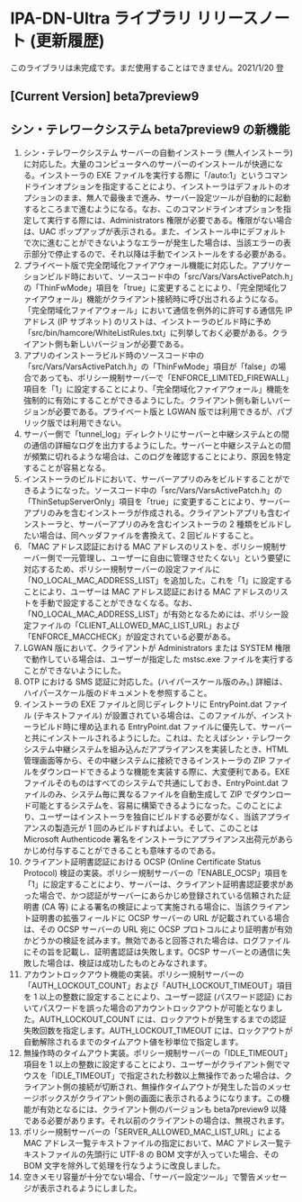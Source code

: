 ﻿# IPA-DN-Ultra ライブラリ リリースノート (更新履歴)
このライブラリは未完成です。まだ使用することはできません。2021/1/20 登

## [Current Version] beta7preview9

## シン・テレワークシステム beta7preview9 の新機能
1. シン・テレワークシステム サーバーの自動インストーラ (無人インストーラ) に対応した。大量のコンピュータへのサーバーのインストールが快適になる。インストーラの EXE ファイルを実行する際に「/auto:1」というコマンドラインオプションを指定することにより、インストーラはデフォルトのオプションのまま、無人で最後まで進み、サーバー設定ツールが自動的に起動するところまで進むようになる。なお、このコマンドラインオプションを指定して実行する際には、Administrators 権限が必要である。権限がない場合は、UAC ポップアップが表示される。また、インストール中にデフォルトで次に進むことができないようなエラーが発生した場合は、当該エラーの表示部分で停止するので、それ以降は手動でインストールをする必要がある。
1. プライベート版で完全閉域化ファイアウォール機能に対応した。アプリケーションビルド時において、ソースコード中の「src/Vars/VarsActivePatch.h」の「ThinFwMode」項目を「true」に変更することにより、「完全閉域化ファイアウォール」機能がクライアント接続時に呼び出されるようになる。「完全閉域化ファイアウォール」において通信を例外的に許可する通信先 IP アドレス (IP サブネット) のリストは、インストーラのビルド時に予め「src/bin/hamcore/WhiteListRules.txt」に列挙しておく必要がある。クライアント側も新しいバージョンが必要である。
1. アプリのインストーラビルド時のソースコード中の「src/Vars/VarsActivePatch.h」の「ThinFwMode」項目が「false」の場合であっても、ポリシー規制サーバーで「ENFORCE_LIMITED_FIREWALL」項目を「1」に設定することにより、「完全閉域化ファイアウォール」機能を強制的に有効にすることができるようにした。クライアント側も新しいバージョンが必要である。プライベート版と LGWAN 版では利用できるが、パブリック版では利用できない。
1. サーバー側で「tunnel_log」ディレクトリにサーバーと中継システムとの間の通信の詳細なログを出力するようにした。サーバーと中継システムとの間が頻繁に切れるような場合は、このログを確認することにより、原因を特定することが容易となる。
1. インストーラのビルドにおいて、サーバーアプリのみをビルドすることができるようになった。ソースコード中の「src/Vars/VarsActivePatch.h」の「ThinSetupServerOnly」項目を「true」に変更することにより、サーバーアプリのみを含むインストーラが作成される。クライアントアプリも含むインストーラと、サーバーアプリのみを含むインストーラの 2 種類をビルドしたい場合は、同ヘッダファイルを書換えて、2 回ビルドすること。
1. 「MAC アドレス認証における MAC アドレスのリストを、ポリシー規制サーバー側で一元管理し、ユーザーに自由に管理させたくない」という要望に対応するため、ポリシー規制サーバーの設定ファイルに「NO_LOCAL_MAC_ADDRESS_LIST」を追加した。これを「1」に設定することにより、ユーザーは MAC アドレス認証における MAC アドレスのリストを手動で設定することができなくなる。なお、「NO_LOCAL_MAC_ADDRESS_LIST」が有効となるためには、ポリシー設定ファイルの「CLIENT_ALLOWED_MAC_LIST_URL」および「ENFORCE_MACCHECK」が設定されている必要がある。
1. LGWAN 版において、クライアントが Administrators または SYSTEM 権限で動作している場合は、ユーザーが指定した mstsc.exe ファイルを実行することができないようにした。
1. OTP における SMS 認証に対応した。(ハイパースケール版のみ。) 詳細は、ハイパースケール版のドキュメントを参照すること。
1. インストーラの EXE ファイルと同じディレクトリに EntryPoint.dat ファイル (テキストファイル) が設置されている場合は、このファイルが、インストーラビルド時に埋め込まれる EntryPoint.dat ファイルに優先して、サーバーと共にインストールされるようにした。これは、たとえばシン・テレワークシステム中継システムを組み込んだアプライアンスを実装したとき、HTML 管理画面等から、その中継システムに接続できるインストーラの ZIP ファイルをダウンロードできるような機能を実装する際に、大変便利である。EXE ファイルそのものはすべてのシステムで共通にしておき、EntryPoint.dat ファイルのみ、システム毎に異なるファイルを自動生成して ZIP でダウンロード可能とするシステムを、容易に構築できるようになった。このことにより、ユーザーはインストーラを独自にビルドする必要がなく、当該アプライアンスの製造元が 1 回のみビルドすればよい。そして、このことは Microsoft Authenticode 署名をインストーラにアプライアンス出荷元があらかじめ付与することができることも意味するのである。
1. クライアント証明書認証における OCSP (Online Certificate Status Protocol) 検証の実装。ポリシー規制サーバーの「ENABLE_OCSP」項目を「1」に設定することにより、サーバーは、クライアント証明書認証要求があった場合で、かつ認証がサーバーにあらかじめ登録されている信頼された証明書 (CA 等) による署名の検証によって実施される場合に、当該クライアント証明書の拡張フィールドに OCSP サーバーの URL が記載されている場合は、その OCSP サーバーの URL 宛に OCSP プロトコルにより証明書が有効かどうかの検証を試みます。無効であると回答された場合は、ログファイルにその旨を記載し、証明書認証は失敗します。OCSP サーバーとの通信に失敗した場合は、検証は成功したものとみなされます。
1. アカウントロックアウト機能の実装。ポリシー規制サーバーの「AUTH_LOCKOUT_COUNT」および「AUTH_LOCKOUT_TIMEOUT」項目を 1 以上の整数に設定することにより、ユーザー認証 (パスワード認証) においてパスワードを誤った場合のアカウントロックアウトが可能となりました。AUTH_LOCKOUT_COUNT には、ロックアウトが発生するまでの認証失敗回数を指定します。AUTH_LOCKOUT_TIMEOUT には、ロックアウトが自動解除されるまでのタイムアウト値を秒単位で指定します。
1. 無操作時のタイムアウト実装。ポリシー規制サーバーの「IDLE_TIMEOUT」項目を 1 以上の整数に設定することにより、ユーザーがクライアント側でマウスを「IDLE_TIMEOUT」で指定された秒数以上無操作であった場合は、クライアント側の接続が切断され、無操作タイムアウトが発生した旨のメッセージボックスがクライアント側の画面に表示されるようになります。この機能が有効となるには、クライアント側のバージョンも beta7preview9 以降である必要があります。それ以前のクライアントの場合は、無視されます。
1. ポリシー規制サーバーの「SERVER_ALLOWED_MAC_LIST_URL」による MAC アドレス一覧テキストファイルの指定において、MAC アドレス一覧テキストファイルの先頭行に UTF-8 の BOM 文字が入っていた場合、その BOM 文字を除外して処理を行なうように改良しました。
1. 空きメモリ容量が十分でない場合、「サーバー設定ツール」で警告メッセージが表示されるようにしました。



